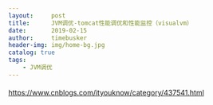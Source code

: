 ```yaml
---
layout:     post
title:      JVM调优-tomcat性能调优和性能监控（visualvm）
date:       2019-02-15
author:     timebusker
header-img: img/home-bg.jpg
catalog: true
tags:
    - JVM调优
---
```


#### 
https://www.cnblogs.com/ityouknow/category/437541.html